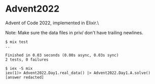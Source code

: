 # Advent2022

Advent of Code 2022, implemented in Elixir.\

Note: Make sure the data files in priv/ don't have trailing newlines.

```
$ mix test
..

Finished in 0.03 seconds (0.00s async, 0.03s sync)
2 tests, 0 failures
```
```
$ iex -S mix
iex(1)> Advent2022.Day1.real_data() |> Advent2022.Day1.A.solve()
[answer redacted]
```